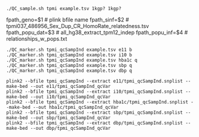 
```
./QC_sample.sh tpmi example.tsv 1kgp? 1kgp?
```
fpath_geno=$1 # plink bfile name
fpath_sinf=$2 # tpmi037_486956_Sex_Dup_CR_HomoRate_relatedness.tsv
fpath_popu_dat=$3 # all_hg38_extract_tpm12_indep
fpath_popu_inf=$4 # relationships_w_pops.txt

```
./QC_marker.sh tpmi_qcSampInd example.tsv e11 b
./QC_marker.sh tpmi_qcSampInd example.tsv i10 b
./QC_marker.sh tpmi_qcSampInd example.tsv hba1c q
./QC_marker.sh tpmi_qcSampInd example.tsv sbp q
./QC_marker.sh tpmi_qcSampInd example.tsv dbp q
```

```
plink2 --bfile tpmi_qcSampInd --extract e11/tpmi_qcSampInd.snplist --make-bed --out e11/tpmi_qcSampInd_qcVar
plink2 --bfile tpmi_qcSampInd --extract i10/tpmi_qcSampInd.snplist --make-bed --out i10/tpmi_qcSampInd_qcVar
plink2 --bfile tpmi_qcSampInd --extract hba1c/tpmi_qcSampInd.snplist --make-bed --out hba1c/tpmi_qcSampInd_qcVar
plink2 --bfile tpmi_qcSampInd --extract sbp/tpmi_qcSampInd.snplist --make-bed --out sbp/tpmi_qcSampInd_qcVar
plink2 --bfile tpmi_qcSampInd --extract dbp/tpmi_qcSampInd.snplist --make-bed --out dbp/tpmi_qcSampInd_qcVar
```

